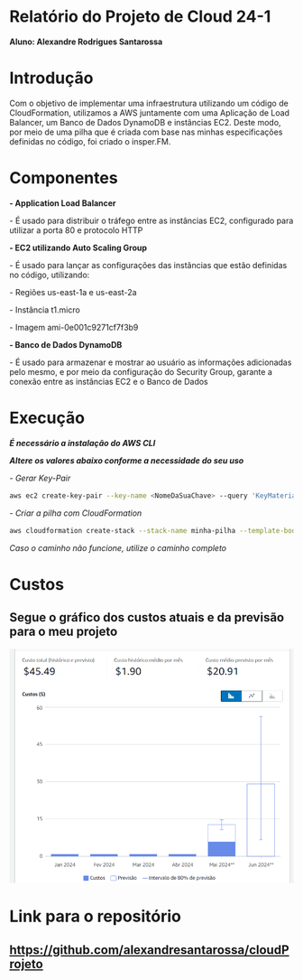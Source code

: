 # Relatório do Projeto de Cloud 24-1

**Aluno: Alexandre Rodrigues Santarossa**

# Introdução

Com o objetivo de implementar uma infraestrutura utilizando um código de CloudFormation, utilizamos a AWS juntamente com uma Aplicação de Load Balancer, um Banco de Dados DynamoDB e instâncias EC2. Deste modo, por meio de uma pilha que é criada com base nas minhas especificações definidas no código, foi criado o insper.FM.

# Componentes

**- Application Load Balancer**</p>
    - É usado para distribuir o tráfego entre as instâncias EC2, configurado para utilizar a porta 80 e protocolo HTTP
        
**- EC2 utilizando Auto Scaling Group**</p>
    - É usado para lançar as configurações das instâncias que estão definidas no código, utilizando:</p>
        - Regiões us-east-1a e us-east-2a </p>
        - Instância t1.micro </p>
        - Imagem ami-0e001c9271cf7f3b9 </p>

**- Banco de Dados DynamoDB**</p>
    - É usado para armazenar e mostrar ao usuário as informações adicionadas pelo mesmo, e por meio da configuração do Security Group, garante a conexão entre as instâncias EC2 e o Banco de Dados

# Execução

***É necessário a instalação do AWS CLI*** </p>
***Altere os valores abaixo conforme a necessidade do seu uso*** </p>
*- Gerar Key-Pair*
```bash
aws ec2 create-key-pair --key-name <NomeDaSuaChave> --query 'KeyMaterial' --output text > <NomeDaSuaChave>.pem
```
*- Criar a pilha com CloudFormation*
```bash
aws cloudformation create-stack --stack-name minha-pilha --template-body file://config.yaml --parameters ParameterKey=KeyName,ParameterValue=<NomeDaSuaChave> --capabilities CAPABILITY_IAM
```

*Caso o caminho não funcione, utilize o caminho completo*

# Custos

## Segue o gráfico dos custos atuais e da previsão para o meu projeto

![alt text](imgs\image.png)

# Link para o repositório
## https://github.com/alexandresantarossa/cloudProjeto